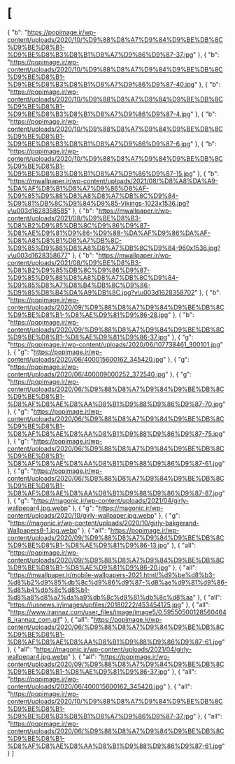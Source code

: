 # [
  {
    "b": "https://popimage.ir/wp-content/uploads/2020/10/%D9%88%D8%A7%D9%84%D9%BE%DB%8C%D9%BE%D8%B1-%D9%BE%D8%B3%D8%B1%D8%A7%D9%86%D9%87-37.jpg"
  },
  {
    "b": "https://popimage.ir/wp-content/uploads/2020/10/%D9%88%D8%A7%D9%84%D9%BE%DB%8C%D9%BE%D8%B1-%D9%BE%D8%B3%D8%B1%D8%A7%D9%86%D9%87-40.jpg"
  },
  {
    "b": "https://popimage.ir/wp-content/uploads/2020/10/%D9%88%D8%A7%D9%84%D9%BE%DB%8C%D9%BE%D8%B1-%D9%BE%D8%B3%D8%B1%D8%A7%D9%86%D9%87-4.jpg"
  },
  {
    "b": "https://popimage.ir/wp-content/uploads/2020/10/%D9%88%D8%A7%D9%84%D9%BE%DB%8C%D9%BE%D8%B1-%D9%BE%D8%B3%D8%B1%D8%A7%D9%86%D9%87-6.jpg"
  },
  {
    "b": "https://popimage.ir/wp-content/uploads/2020/10/%D9%88%D8%A7%D9%84%D9%BE%DB%8C%D9%BE%D8%B1-%D9%BE%D8%B3%D8%B1%D8%A7%D9%86%D9%87-15.jpg"
  },
  {
    "b": "https://mwallpaper.ir/wp-content/uploads/2021/08/%D8%A8%DA%A9-%DA%AF%D8%B1%D8%A7%D9%86%D8%AF-%D9%85%D9%88%D8%A8%D8%A7%DB%8C%D9%84-%D9%81%DB%8C%D9%84%D9%85-Vikings-1023x1536.jpg?v\u003d1628358585"
  },
  {
    "b": "https://mwallpaper.ir/wp-content/uploads/2021/08/%D9%BE%D8%B3-%D8%B2%D9%85%DB%8C%D9%86%D9%87-%D8%AE%D9%81%D9%86-%D9%88-%DA%AF%D9%86%DA%AF-%D8%A8%D8%B1%D8%A7%DB%8C-%D9%85%D9%88%D8%A8%D8%A7%DB%8C%D9%84-960x1536.jpg?v\u003d1628358677"
  },
  {
    "b": "https://mwallpaper.ir/wp-content/uploads/2021/08/%D9%BE%D8%B3-%D8%B2%D9%85%DB%8C%D9%86%D9%87-%D9%85%D9%88%D8%A8%D8%A7%DB%8C%D9%84-%D9%85%D8%A7%D8%B4%DB%8C%D9%86-%D9%85%D8%B4%DA%A9%DB%8C.jpg?v\u003d1628358702"
  },
  {
    "b": "https://popimage.ir/wp-content/uploads/2020/09/%D9%88%D8%A7%D9%84%D9%BE%DB%8C%D9%BE%D8%B1-%D8%AE%D9%81%D9%86-28.jpg"
  },
  {
    "b": "https://popimage.ir/wp-content/uploads/2020/09/%D9%88%D8%A7%D9%84%D9%BE%DB%8C%D9%BE%D8%B1-%D8%AE%D9%81%D9%86-37.jpg"
  },
  {
    "g": "https://popimage.ir/wp-content/uploads/2020/06/107738461_300101.jpg"
  },
  {
    "g": "https://popimage.ir/wp-content/uploads/2020/06/400015600162_345420.jpg"
  },
  {
    "g": "https://popimage.ir/wp-content/uploads/2020/06/400009000252_372540.jpg"
  },
  {
    "g": "https://popimage.ir/wp-content/uploads/2020/06/%D9%88%D8%A7%D9%84%D9%BE%DB%8C%D9%BE%D8%B1-%D8%AF%D8%AE%D8%AA%D8%B1%D9%88%D9%86%D9%87-70.jpg"
  },
  {
    "g": "https://popimage.ir/wp-content/uploads/2020/06/%D9%88%D8%A7%D9%84%D9%BE%DB%8C%D9%BE%D8%B1-%D8%AF%D8%AE%D8%AA%D8%B1%D9%88%D9%86%D9%87-75.jpg"
  },
  {
    "g": "https://popimage.ir/wp-content/uploads/2020/06/%D9%88%D8%A7%D9%84%D9%BE%DB%8C%D9%BE%D8%B1-%D8%AF%D8%AE%D8%AA%D8%B1%D9%88%D9%86%D9%87-61.jpg"
  },
  {
    "g": "https://popimage.ir/wp-content/uploads/2020/06/%D9%88%D8%A7%D9%84%D9%BE%DB%8C%D9%BE%D8%B1-%D8%AF%D8%AE%D8%AA%D8%B1%D9%88%D9%86%D9%87-87.jpg"
  },
  {
    "g": "https://magonic.ir/wp-content/uploads/2021/04/girly-wallpepar4.jpg.webp"
  },
  {
    "g": "https://magonic.ir/wp-content/uploads/2020/10/girly-wallpaper.jpg.webp"
  },
  {
    "g": "https://magonic.ir/wp-content/uploads/2020/10/girly-bakgerand-Wallpapers8-1.jpg.webp"
  },
  {
    "all": "https://popimage.ir/wp-content/uploads/2020/09/%D9%88%D8%A7%D9%84%D9%BE%DB%8C%D9%BE%D8%B1-%D8%AE%D9%81%D9%86-13.jpg"
  },
  {
    "all": "https://popimage.ir/wp-content/uploads/2020/09/%D9%88%D8%A7%D9%84%D9%BE%DB%8C%D9%BE%D8%B1-%D8%AE%D9%81%D9%86-20.jpg"
  },
  {
    "all": "https://mwallpaper.ir/mobile-wallpapers-2021.html/%d9%be%d8%b3-%d8%b2%d9%85%db%8c%d9%86%d9%87-%d8%ae%d9%81%d9%86-%d8%b4%db%8c%d8%b1-%d8%a8%d8%a7%da%a9%db%8c%d9%81%db%8c%d8%aa"
  },
  {
    "all": "https://iusnews.ir/images/upfiles/20180222/453454125.jpg"
  },
  {
    "all": "https://www.irannaz.com/user_files/image/image5/0.595505001285604648_irannaz_com.gif"
  },
  {
    "all": "https://popimage.ir/wp-content/uploads/2020/06/%D9%88%D8%A7%D9%84%D9%BE%DB%8C%D9%BE%D8%B1-%D8%AF%D8%AE%D8%AA%D8%B1%D9%88%D9%86%D9%87-61.jpg"
  },
  {
    "all": "https://magonic.ir/wp-content/uploads/2021/04/girly-wallpepar4.jpg.webp"
  },
  {
    "all": "https://popimage.ir/wp-content/uploads/2020/09/%D9%88%D8%A7%D9%84%D9%BE%DB%8C%D9%BE%D8%B1-%D8%AE%D9%81%D9%86-37.jpg"
  },
  {
    "all": "https://popimage.ir/wp-content/uploads/2020/06/400015600162_345420.jpg"
  },
  {
    "all": "https://popimage.ir/wp-content/uploads/2020/10/%D9%88%D8%A7%D9%84%D9%BE%DB%8C%D9%BE%D8%B1-%D9%BE%D8%B3%D8%B1%D8%A7%D9%86%D9%87-37.jpg"
  },
  {
    "all": "https://popimage.ir/wp-content/uploads/2020/06/%D9%88%D8%A7%D9%84%D9%BE%DB%8C%D9%BE%D8%B1-%D8%AF%D8%AE%D8%AA%D8%B1%D9%88%D9%86%D9%87-61.jpg"
  }
]
